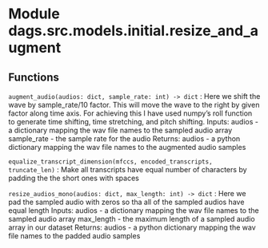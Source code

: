 Module dags.src.models.initial.resize_and_augment
=================================================

Functions
---------

    
`augment_audio(audios: dict, sample_rate: int) ‑> dict`
:   Here we shift the wave by sample_rate/10 factor. This will move the wave to the 
    right by given factor along time axis. For achieving this I have used numpy’s 
    roll function to generate time shifting, time stretching, and pitch shifting.
    Inputs: 
    audios - a dictionary mapping the wav file names to the sampled audio array
    sample_rate - the sample rate for the audio
    Returns:
    audios - a python dictionary mapping the wav file names to the augmented 
            audio samples

    
`equalize_transcript_dimension(mfccs, encoded_transcripts, truncate_len)`
:   Make all transcripts have equal number of characters by padding the the short
    ones with spaces

    
`resize_audios_mono(audios: dict, max_length: int) ‑> dict`
:   Here we pad the sampled audio with zeros so tha all of the sampled audios 
    have equal length
    Inputs: 
    audios - a dictionary mapping the wav file names to the sampled audio array
    max_length - the maximum length of a sampled audio array in our dataset
    Returns:
    audios - a python dictionary mapping the wav file names to the padded
            audio samples